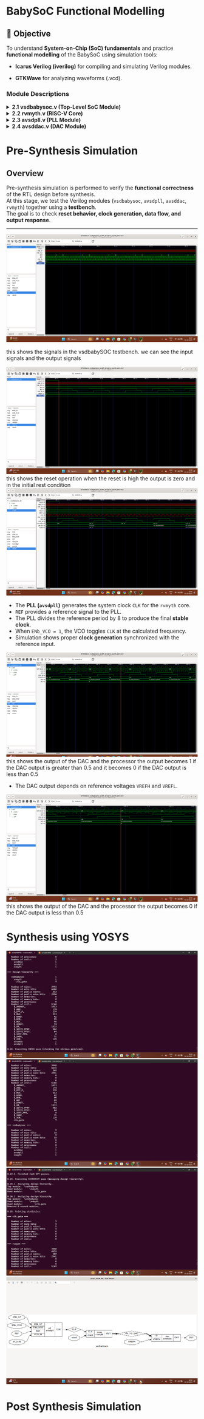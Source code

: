 # BabySoC Functional Modelling

## 📌 Objective

To understand **System-on-Chip (SoC) fundamentals** and practice **functional modelling** of the BabySoC using simulation tools:

-   **Icarus Verilog (iverilog)** for compiling and simulating Verilog modules.
    
-   **GTKWave** for analyzing waveforms (.vcd).


### Module Descriptions

<details>
   <summary><strong>2.1 vsdbabysoc.v (Top-Level SoC Module)</strong></summary>
      This is the top-level module that integrates the rvmyth, pll, and dac modules.<br>
  
      
   
   ```verilog
module vsdbabysoc (
   output wire OUT,
   //
   input  wire reset,
   //
   input  wire VCO_IN,
   input  wire ENb_CP,
   input  wire ENb_VCO,
   input  wire REF,
   //
   // input  wire VREFL,
   input  wire VREFH
);

   wire CLK;
   wire [9:0] RV_TO_DAC;

   rvmyth core (
      .OUT(RV_TO_DAC),
      .CLK(CLK),
      .reset(reset)
   );

   avsdpll pll (
      .CLK(CLK),
      .VCO_IN(VCO_IN),
      .ENb_CP(ENb_CP),
      .ENb_VCO(ENb_VCO),
      .REF(REF)
   );

   avsddac dac (
      .OUT(OUT),
      .D(RV_TO_DAC),
      // .VREFL(VREFL),
      .VREFH(VREFH)
   );
   
endmodule
```
      
</details>

   <details>
     <summary><strong>2.2 rvmyth.v (RISC-V Core)</strong></summary>
       
     The rvmyth module is a simple RISC-V based processor. It outputs a 10-bit digital signal (OUT) to be converted by the DAC.<br>

      
      Inputs:
         - CLK: Clock signal generated by the PLL.
         - reset: Initializes or resets the processor.
      Outputs:
         - OUT: A 10-bit digital signal representing processed data to be sent to the DAC.
        
         
   </details>

   <details>
     <summary><strong>2.3 avsdpll.v (PLL Module)</strong></summary>
     The pll module is a phase-locked loop that generates a stable clock (CLK) for the RISC-V core.<br>
     
      
```verilog
module avsdpll (
   output reg  CLK,
   input  wire VCO_IN,
   input  wire ENb_CP,
   input  wire ENb_VCO,
   input  wire REF
);
   real period, lastedge, refpd;

   initial begin
      lastedge = 0.0;
      period = 25.0; // 25ns period = 40MHz
      CLK <= 0;
   end

  // Toggle clock at rate determined by period
   always @(CLK or ENb_VCO) begin
      if (ENb_VCO == 1'b1) begin
         #(period / 2.0);
         CLK <= (CLK === 1'b0);
      end
      else if (ENb_VCO == 1'b0) begin
         CLK <= 1'b0;
      end 
      else begin
         CLK <= 1'bx;
      end
   end
   
   // Update period on every reference rising edge
   always @(posedge REF) begin
      if (lastedge > 0.0) begin
         refpd = $realtime - lastedge;
         // Adjust period towards 1/8 the reference period
         //period = (0.99 * period) + (0.01 * (refpd / 8.0));
         period =  (refpd / 8.0) ;
      end
      lastedge = $realtime;
   end
endmodule
```
         
         
   </details>

   <details>
     <summary><strong>2.4 avsddac.v (DAC Module)</strong></summary>
     The dac module converts the 10-bit digital signal from the rvmyth core to an analog output.<br>
     
```verilog
module avsddac (
   OUT,
   D,
   VREFH,
   VREFL
);

   output      OUT;
   input [9:0] D;
   input       VREFH;
   input       VREFL;
   

   reg  real OUT;
   wire real VREFL;
   wire real VREFH;

   real NaN;
   wire EN;

   wire [10:0] Dext;	// unsigned extended

   assign Dext = {1'b0, D};
   assign EN = 1;

   initial begin
      NaN = 0.0 / 0.0;
      if (EN == 1'b0) begin
         OUT <= 0.0;
      end
      else if (VREFH == NaN) begin
         OUT <= NaN;
      end
      else if (VREFL == NaN) begin
         OUT <= NaN;
      end
      else if (EN == 1'b1) begin
         OUT <= VREFL + ($itor(Dext) / 1023.0) * (VREFH - VREFL);
      end
      else begin
         OUT <= NaN;
      end
   end

   always @(D or EN or VREFH or VREFL) begin
      if (EN == 1'b0) begin
         OUT <= 0.0;
      end
      else if (VREFH == NaN) begin
         OUT <= NaN;
      end
      else if (VREFL == NaN) begin
         OUT <= NaN;
      end
      else if (EN == 1'b1) begin
         OUT <= VREFL + ($itor(Dext) / 1023.0) * (VREFH - VREFL);
      end
      else begin
         OUT <= NaN;
      end
   end
endmodule
```

         
   </details>


   # Pre-Synthesis Simulation

## Overview
Pre-synthesis simulation is performed to verify the **functional correctness** of the RTL design before synthesis.  
At this stage, we test the Verilog modules (`vsdbabysoc`, `avsdpll`, `avsddac`, `rvmyth`) together using a **testbench**.  
The goal is to check **reset behavior, clock generation, data flow, and output response**.

---


![test](images/test.png)

this shows the signals in the vsdbabySOC testbench. we can see the input signals and the output signals

![reset](images/reset.png)
this shows the reset operation when the reset is high the output is zero and in the initial rest condition
![pll](images/pll.png)
- The **PLL (`avsdpll`)** generates the system clock `CLK` for the `rvmyth` core.  
- `REF` provides a reference signal to the PLL.  
- The PLL divides the reference period by 8 to produce the final **stable clock**.  
- When `ENb_VCO = 1`, the VCO toggles `CLK` at the calculated frequency.  
- Simulation shows proper **clock generation** synchronized with the reference input.

![output](images/output.png)
this shows the output of the DAC and the processor the output becomes 1 if the DAC output is greater than 0.5 and it becomes 0 if the DAC output is less than 0.5
- The DAC output depends on reference voltages `VREFH` and `VREFL`. 

![output](images/out.png)
this shows the output of the DAC and the processor the output becomes 0 if the DAC output is less than 0.5

# Synthesis using YOSYS
![test](images/y1.png)
![test](images/y2.png)
![test](images/y3.png)
![test](images/dot.png)

# Post Synthesis Simulation
